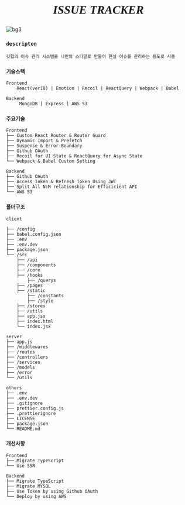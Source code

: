 <h2 align='center' style='font-family: Montserrat;
  font-style: italic; font-size: 2rem'>ISSUE TRACKER</h2>

![bg3](https://user-images.githubusercontent.com/50862052/152633093-9de97626-fe6d-456c-a820-2c53ee53de5a.jpg)

### `descripton`

    깃헙의 이슈 관리 시스템을 나만의 스타일로 만들어 현실 이슈를 관리하는 용도로 사용

### `기술스택`

```
Frontend
    React(ver18) | Emotion | Recoil | ReactQuery | Webpack | Babel
```

```
Backend
     MongoDB | Express | AWS S3
```

### `주요기술`

```
Frontend
├── Custom React Router & Router Guard
├── Dynamic Import & Prefetch
├── Suspense & Error-Boundary
├── Github OAuth
├── Recoil for UI State & ReactQuery for Async State
└── Webpack & Babel Custom Setting
```

```
Backend
├── Github OAuth
├── Access Token & Refresh Token Using JWT
├── Split All N:M relationship for Efficicient API
└── AWS S3
```

### `폴더구조`

```
client

├── /config
├── babel.config.json
├── .env
├── .env.dev
├── package.json
└── /src
    ├── /api
    ├── /components
    ├── /core
    ├── /hooks
        ├── /querys
    ├── /pages
    ├── /static
        ├── /constants
        ├── /style
    ├── /stores
    ├── /utils
    ├── app.jsx
    ├── index.html
    └── index.jsx
```

```
server
├── app.js
├── /middlewares
├── /routes
├── /controllers
├── /services
├── /models
├── /error
└── /utils
```

```
others
├── .env
├── .env.dev
├── .gitignore
├── prettier.config.js
├── .prettierignore
├── LICENSE
├── package.json
└── README.md
```

### `개선사항`

```
Frontend
├── Migrate TypeScript
└── Use SSR
```

```
Backend
├── Migrate TypeScript
├── Migrate MYSQL
├── Use Token by using Github OAuth
└── Deploy by using AWS
```
